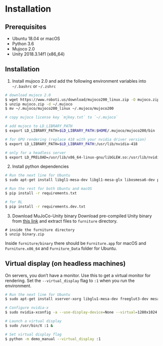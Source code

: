 # Installation

## Prerequisites
* Ubuntu 18.04 or macOS
* Python 3.6
* Mujoco 2.0
* Unity 2018.3.14f1  (x86_64)

## Installation

1. Install mujoco 2.0 and add the following environment variables into `~/.bashrc` or `~/.zshrc`
```bash
# download mujoco 2.0
$ wget https://www.roboti.us/download/mujoco200_linux.zip -O mujoco.zip
$ unzip mujoco.zip -d ~/.mujoco
$ mv ~/.mujoco/mujoco200_linux ~/.mujoco/mujoco200

# copy mujoco license key `mjkey.txt` to `~/.mujoco`

# add mujoco to LD_LIBRARY_PATH
$ export LD_LIBRARY_PATH=$LD_LIBRARY_PATH:$HOME/.mujoco/mujoco200/bin

# for GPU rendering (replace 418 with your nvidia driver version)
$ export LD_LIBRARY_PATH=$LD_LIBRARY_PATH:/usr/lib/nvidia-418

# only for a headless server
$ export LD_PRELOAD=/usr/lib/x86_64-linux-gnu/libGLEW.so:/usr/lib/nvidia-418/libGL.so
```

2. Install python dependencies
```bash
# Run the next line for Ubuntu
$ sudo apt-get install libgl1-mesa-dev libgl1-mesa-glx libosmesa6-dev patchelf libopenmpi-dev libglew-dev python3-pip python3-numpy python3-scipy

# Run the rest for both Ubuntu and macOS
$ pip install -r requirements.txt

# for RL
$ pip install -r requirements.dev.txt
```

3. Download MuJoCo-Unity binary
Download pre-compiled Unity binary from [this link](https://drive.google.com/open?id=1ofnw_zid9zlfkjBLY_gl-CozwLUco2ib) and extract files to `furniture` directory.
```
# inside the furniture directory
$ unzip binary.zip
```
Inside `furniture/binary` there should be `Furniture.app` for macOS and `Furniture.x86_64` and `Furniture_Data` folder for Ubuntu.

## Virtual display (on headless machines)

On servers, you don’t have a monitor. Use this to get a virtual monitor for rendering. Set the `--virtual_display` flag to
`:1` when you run the environment.
```bash
# Run the next line for Ubuntu
$ sudo apt-get install xserver-xorg libglu1-mesa-dev freeglut3-dev mesa-common-dev libxmu-dev libxi-dev

# Configure nvidia-x
$ sudo nvidia-xconfig -a --use-display-device=None --virtual=1280x1024

# Launch a virtual display
$ sudo /usr/bin/X :1 &

# Set virtual display flag
$ python -m demo_manual --virtual_display :1
```

